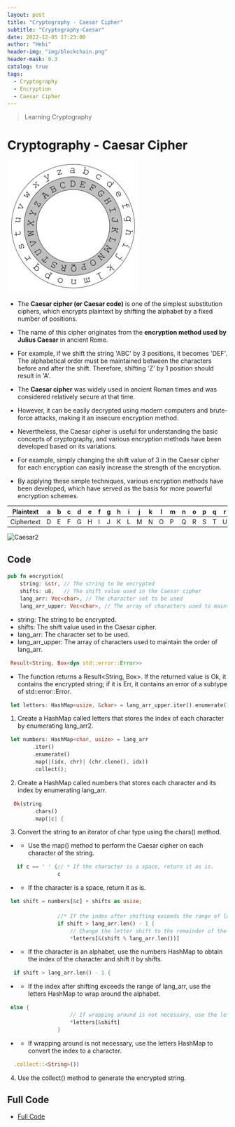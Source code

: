 ```yaml
---
layout: post
title: "Cryptography - Caesar Cipher"
subtitle: "Cryptography-Caesar"
date: 2022-12-05 17:23:00
author: "Hebi"
header-img: "img/blockchain.png"
header-mask: 0.3
catalog: true
tags:
  - Cryptography
  - Encryption
  - Caesar Cipher
---
```


> Learning Cryptography

# Cryptography - Caesar Cipher

![Caesar Cipher](/img/Caesar_circle.png)

- The **Caesar cipher (or Caesar code)** is one of the simplest substitution ciphers, which encrypts plaintext by shifting the alphabet by a fixed number of positions.
- The name of this cipher originates from the **encryption method used by Julius Caesar** in ancient Rome.

- For example, if we shift the string 'ABC' by 3 positions, it becomes 'DEF'. The alphabetical order must be maintained between the characters before and after the shift. Therefore, shifting 'Z' by 1 position should result in 'A'.

- The **Caesar cipher** was widely used in ancient Roman times and was considered relatively secure at that time.
- However, it can be easily decrypted using modern computers and brute-force attacks, making it an insecure encryption method.

- Nevertheless, the Caesar cipher is useful for understanding the basic concepts of cryptography, and various encryption methods have been developed based on its variations.
- For example, simply changing the shift value of 3 in the Caesar cipher for each encryption can easily increase the strength of the encryption.
- By applying these simple techniques, various encryption methods have been developed, which have served as the basis for more powerful encryption schemes.

| Plaintext  | a   | b   | c   | d   | e   | f   | g   | h   | i   | j   | k   | l   | m   | n   | o   | p   | q   | r   | s   | t   | u   | v   | w   | x   | y   | z   |
|------------|-----|-----|-----|-----|-----|-----|-----|-----|-----|-----|-----|-----|-----|-----|-----|-----|-----|-----|-----|-----|-----|-----|-----|-----|-----|-----|
| Ciphertext | D   | E   | F   | G   | H   | I   | J   | K   | L   | M   | N   | O   | P   | Q   | R   | S   | T   | U   | V   | W   | X   | Y   | Z   | A   | B   | C   |

![Caesar2](https://user-images.githubusercontent.com/88940298/205244684-5d6acbd3-556e-49fc-b92f-b667b1093bd2.svg)

## Code

```rs
pub fn encryption(
    string: &str, // The string to be encrypted
    shifts: u8,   // The shift value used in the Caesar cipher
    lang_arr: Vec<char>, // The character set to be used
    lang_arr_upper: Vec<char>, // The array of characters used to maintain the order of lang_arr
```

- string: The string to be encrypted.
- shifts: The shift value used in the Caesar cipher.
- lang_arr: The character set to be used.
- lang_arr_upper: The array of characters used to maintain the order of lang_arr.

```rs
 Result<String, Box<dyn std::error::Error>>
```

- The function returns a Result<String, Box<dyn std::error::Error>>. If the returned value is Ok, it contains the encrypted string; if it is Err, it contains an error of a subtype of std::error::Error.

```rs
 let letters: HashMap<usize, &char> = lang_arr_upper.iter().enumerate().collect();
```

1. Create a HashMap called letters that stores the index of each character by enumerating lang_arr2.

```rs
 let numbers: HashMap<char, usize> = lang_arr
        .iter()
        .enumerate()
        .map(|(idx, chr)| (chr.clone(), idx))
        .collect();
```

2. Create a HashMap called numbers that stores each character and its index by enumerating lang_arr.

```rs
  Ok(string
        .chars()
        .map(|c| {
```

3. Convert the string to an iterator of char type using the chars() method.

- - Use the map() method to perform the Caesar cipher on each character of the string.

```rs
   if c == ' ' {// * If the character is a space, return it as is.
                c
```

- - If the character is a space, return it as is.

```rs
 let shift = numbers[&c] + shifts as usize;

                //* If the index after shifting exceeds the range of lang_arr, use the letters HashMap to wrap around the alphabet.
                if shift > lang_arr.len() - 1 {
                    // Change the letter shift to the remainder of the array size
                    *letters[&(shift % lang_arr.len())]
```

- - If the character is an alphabet, use the numbers HashMap to obtain the index of the character and shift it by shifts.

```rs
  if shift > lang_arr.len() - 1 {
```

- - If the index after shifting exceeds the range of lang_arr, use the letters HashMap to wrap around the alphabet.

```rs
 else {
                    // If wrapping around is not necessary, use the letters HashMap to convert the index to a character
                    *letters[&shift]
                }
```

- - If wrapping around is not necessary, use the letters HashMap to convert the index to a character.

```rs
  .collect::<String>())
```

4. Use the collect() method to generate the encrypted string.

## Full Code

- [Full Code](https://github.com/kyunghyunHan/Caesar_Cipher/blob/main/README.md)